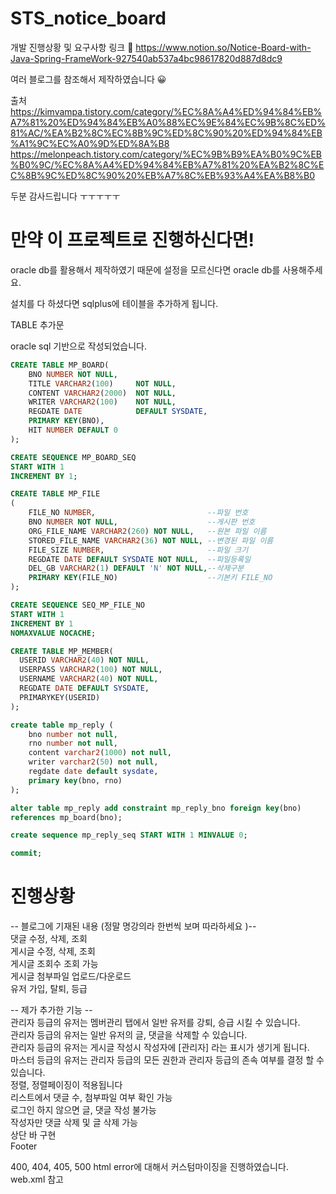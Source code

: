 # STS_notice_board

개발 진행상황 및 요구사항 링크 📝
https://www.notion.so/Notice-Board-with-Java-Spring-FrameWork-927540ab537a4bc98617820d887d8dc9

여러 블로그를 참조해서 제작하였습니다 😀

출처
https://kimvampa.tistory.com/category/%EC%8A%A4%ED%94%84%EB%A7%81%20%ED%94%84%EB%A0%88%EC%9E%84%EC%9B%8C%ED%81%AC/%EA%B2%8C%EC%8B%9C%ED%8C%90%20%ED%94%84%EB%A1%9C%EC%A0%9D%ED%8A%B8
https://melonpeach.tistory.com/category/%EC%9B%B9%EA%B0%9C%EB%B0%9C/%EC%8A%A4%ED%94%84%EB%A7%81%20%EA%B2%8C%EC%8B%9C%ED%8C%90%20%EB%A7%8C%EB%93%A4%EA%B8%B0

두분 감사드립니다 ㅜㅜㅜㅜㅜ

# 만약 이 프로젝트로 진행하신다면!
oracle db를 활용해서 제작하였기 때문에 설정을 모르신다면 oracle db를 사용해주세요.

설치를 다 하셨다면 sqlplus에 테이블을 추가하게 됩니다.

TABLE 추가문

oracle sql 기반으로 작성되었습니다.

```SQL
CREATE TABLE MP_BOARD(
    BNO NUMBER NOT NULL,
    TITLE VARCHAR2(100)     NOT NULL,
    CONTENT VARCHAR2(2000)  NOT NULL,
    WRITER VARCHAR2(100)    NOT NULL,
    REGDATE DATE            DEFAULT SYSDATE,
    PRIMARY KEY(BNO),
    HIT NUMBER DEFAULT 0
);

CREATE SEQUENCE MP_BOARD_SEQ
START WITH 1
INCREMENT BY 1;
```

```SQL
CREATE TABLE MP_FILE
(
    FILE_NO NUMBER,                         --파일 번호
    BNO NUMBER NOT NULL,                    --게시판 번호
    ORG_FILE_NAME VARCHAR2(260) NOT NULL,   --원본 파일 이름
    STORED_FILE_NAME VARCHAR2(36) NOT NULL, --변경된 파일 이름
    FILE_SIZE NUMBER,                       --파일 크기
    REGDATE DATE DEFAULT SYSDATE NOT NULL,  --파일등록일
    DEL_GB VARCHAR2(1) DEFAULT 'N' NOT NULL,--삭제구분
    PRIMARY KEY(FILE_NO)                    --기본키 FILE_NO
);

CREATE SEQUENCE SEQ_MP_FILE_NO
START WITH 1 
INCREMENT BY 1 
NOMAXVALUE NOCACHE;
```

```SQL
CREATE TABLE MP_MEMBER(
  USERID VARCHAR2(40) NOT NULL,
  USERPASS VARCHAR2(100) NOT NULL,
  USERNAME VARCHAR2(40) NOT NULL,
  REGDATE DATE DEFAULT SYSDATE,
  PRIMARYKEY(USERID)
);
```

```SQL
create table mp_reply (
    bno number not null,
    rno number not null,
    content varchar2(1000) not null,
    writer varchar2(50) not null,
    regdate date default sysdate,
    primary key(bno, rno)
);

alter table mp_reply add constraint mp_reply_bno foreign key(bno)
references mp_board(bno);

create sequence mp_reply_seq START WITH 1 MINVALUE 0;

commit;
```

# 진행상황
-- 블로그에 기재된 내용 (정말 명강의라 한번씩 보며 따라하세요 )--  
댓글 수정, 삭제, 조회  
게시글 수정, 삭제, 조회  
게시글 조회수 조회 가능  
게시글 첨부파일 업로드/다운로드  
유저 가입, 탈퇴, 등급  

-- 제가 추가한 기능 --  
관리자 등급의 유저는 멤버관리 탭에서 일반 유저를 강퇴, 승급 시킬 수 있습니다.  
관리자 등급의 유저는 일반 유저의 글, 댓글을 삭제할 수 있습니다.  
관리자 등급의 유저는 게시글 작성시 작성자에 [관리자] 라는 표시가 생기게 됩니다.  
마스터 등급의 유저는 관리자 등급의 모든 권한과 관리자 등급의 존속 여부를 결정 할 수 있습니다.  
정렬, 정렬페이징이 적용됩니다  
리스트에서 댓글 수, 첨부파일 여부 확인 가능  
로그인 하지 않으면 글, 댓글 작성 불가능  
작성자만 댓글 삭제 및 글 삭제 가능  
상단 바 구현   
Footer

400, 404, 405, 500 html error에 대해서 커스텀마이징을 진행하였습니다.  
web.xml 참고
